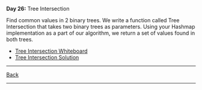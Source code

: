 **Day 26:** Tree Intersection

Find common values in 2 binary trees. We write a function called Tree Intersection that takes two binary trees as parameters. Using your Hashmap implementation as a part of our algorithm, we return a set of values found in both trees.

- [Tree Intersection Whiteboard](../assets/TreeIntersection.png)
- [Tree Intersection Solution](./treeIntersection.js)

---
[Back](/README.md)

---
